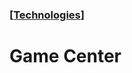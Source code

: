 ### [[Technologies](./human-interface-guidelines-markdown/technologies.md)]  
  
# **Game Center**  

